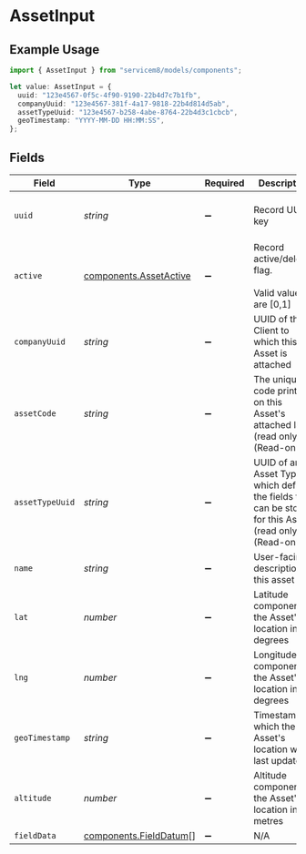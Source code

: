 # AssetInput

## Example Usage

```typescript
import { AssetInput } from "servicem8/models/components";

let value: AssetInput = {
  uuid: "123e4567-0f5c-4f90-9190-22b4d7c7b1fb",
  companyUuid: "123e4567-381f-4a17-9818-22b4d814d5ab",
  assetTypeUuid: "123e4567-b258-4abe-8764-22b4d3c1cbcb",
  geoTimestamp: "YYYY-MM-DD HH:MM:SS",
};
```

## Fields

| Field                                                                                                    | Type                                                                                                     | Required                                                                                                 | Description                                                                                              | Example                                                                                                  |
| -------------------------------------------------------------------------------------------------------- | -------------------------------------------------------------------------------------------------------- | -------------------------------------------------------------------------------------------------------- | -------------------------------------------------------------------------------------------------------- | -------------------------------------------------------------------------------------------------------- |
| `uuid`                                                                                                   | *string*                                                                                                 | :heavy_minus_sign:                                                                                       | Record UUID key                                                                                          | 123e4567-0f5c-4f90-9190-22b4d7c7b1fb                                                                     |
| `active`                                                                                                 | [components.AssetActive](../../models/components/assetactive.md)                                         | :heavy_minus_sign:                                                                                       | Record active/deleted flag. <br/><br/>Valid values are [0,1]                                             |                                                                                                          |
| `companyUuid`                                                                                            | *string*                                                                                                 | :heavy_minus_sign:                                                                                       | UUID of the Client to which this Asset is attached                                                       | 123e4567-381f-4a17-9818-22b4d814d5ab                                                                     |
| `assetCode`                                                                                              | *string*                                                                                                 | :heavy_minus_sign:                                                                                       | The unique code printed on this Asset's attached label (read only) (Read-only)                           |                                                                                                          |
| `assetTypeUuid`                                                                                          | *string*                                                                                                 | :heavy_minus_sign:                                                                                       | UUID of an Asset Type which defines the fields that can be stored for this Asset (read only) (Read-only) | 123e4567-b258-4abe-8764-22b4d3c1cbcb                                                                     |
| `name`                                                                                                   | *string*                                                                                                 | :heavy_minus_sign:                                                                                       | User-facing description of this asset                                                                    |                                                                                                          |
| `lat`                                                                                                    | *number*                                                                                                 | :heavy_minus_sign:                                                                                       | Latitude component of the Asset's location in degrees                                                    |                                                                                                          |
| `lng`                                                                                                    | *number*                                                                                                 | :heavy_minus_sign:                                                                                       | Longitude component of the Asset's location in degrees                                                   |                                                                                                          |
| `geoTimestamp`                                                                                           | *string*                                                                                                 | :heavy_minus_sign:                                                                                       | Timestamp at which the Asset's location was last updated                                                 | YYYY-MM-DD HH:MM:SS                                                                                      |
| `altitude`                                                                                               | *number*                                                                                                 | :heavy_minus_sign:                                                                                       | Altitude component of the Asset's location in metres                                                     |                                                                                                          |
| `fieldData`                                                                                              | [components.FieldDatum](../../models/components/fielddatum.md)[]                                         | :heavy_minus_sign:                                                                                       | N/A                                                                                                      |                                                                                                          |